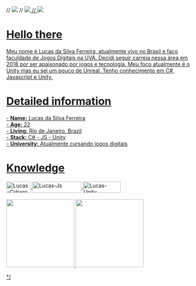 
 
 <div>
//    <a href="https://www.linkedin.com/in/silvalucasf" target="_blank"><img src="https://img.shields.io/badge/-LinkedIn-%230077B5?style=for-the-badge&logo=linkedin&logoColor=white" target="_blank"></a> 
//    <a href = "mailto:lsf.lucasilvaferreira@gmail.com"><img src="https://img.shields.io/badge/-Gmail-%23333?style=for-the-badge&logo=gmail&logoColor=white" target="_blank"</a>
//    <a href = "https://twitter.com/silva_lucasf"><img src="https://img.shields.io/badge/Twitter-1DA1F2?style=for-the-badge&logo=twitter&logoColor=white" target="_blank"</a>
  </div>
 
  <div>
  </div>
<h1>Hello there</h1
  <p> 
  Meu nome é Lucas da Silva Ferreira, atualmente vivo no Brasil e faço faculdade de Jogos Digitais na UVA. Decidi seguir carreia nessa área em 2018 por ser apaixonado por jogos e tecnologia. Meu foco atualmente é o Unity mas eu sei um pouco de Unreal. Tenho conhecimento em C#, Javascript e Unity.
  </p>
<h1>Detailed information</h1>
 - <b>Name:</b> Lucas da Silva Ferreira<br>
 - <b>Age:</b> 22<br>
 - <b>Living:</b> Rio de Janeiro. Brazil<br> 
 - <b>Stack:</b> C# - JS - Unity <br>
 - <b>University:</b> Atualmente cursando jogos digitais <br>
      
<h1>Knowledge</h1>
<div>
  <img align="center" alt="Lucas-Csharp" height="30" width="65" src="https://img.shields.io/badge/C%23-239120?style=for-the-badge&logo=c-sharp&logoColor=white">
  <img align="center" alt="Lucas-Js" height="30" width="130" src="https://img.shields.io/badge/JavaScript-F7DF1E?style=for-the-badge&logo=javascript&logoColor=black">
  <img align="center" alt="Lucas-Unity" height="30" width="100" src="https://img.shields.io/badge/Unity-100000?style=for-the-badge&logo=unity&logoColor=white">
</div>
<br>
<div>
  <a href="https://github.com/silvalucasf">
  <img height="180em" src="https://github-readme-stats.vercel.app/api?username=silvalucasf&show_icons=true&theme=dracula&include_all_commits=true&count_private=true"/>
  <img height="180em" src="https://github-readme-stats.vercel.app/api/top-langs/?username=silvalucasf&layout=compact&langs_count=16&theme=dracula"/>
</div>

*/
  

 
